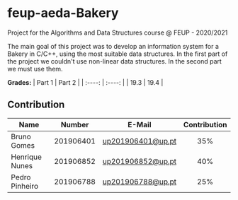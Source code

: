 # feup-aeda-Bakery
Project for the Algorithms and Data Structures course @ FEUP - 2020/2021

The main goal of this project was to develop an information system for a Bakery in C/C++, using the most suitable data structures. In the first part of the project we couldn't use non-linear data structures. In the second part we must use them.

**Grades:**
| Part 1 | Part 2 |
| :----: | :----: |
| 19.3   | 19.4   |

## Contribution

| Name               | Number    | E-Mail            | Contribution |
| ------------------ | --------- | ----------------- | :----------: |
| Bruno Gomes        | 201906401 | up201906401@up.pt | 35%          |
| Henrique Nunes     | 201906852 | up201906852@up.pt | 40%          |
| Pedro Pinheiro     | 201906788 | up201906788@up.pt | 25%          |
